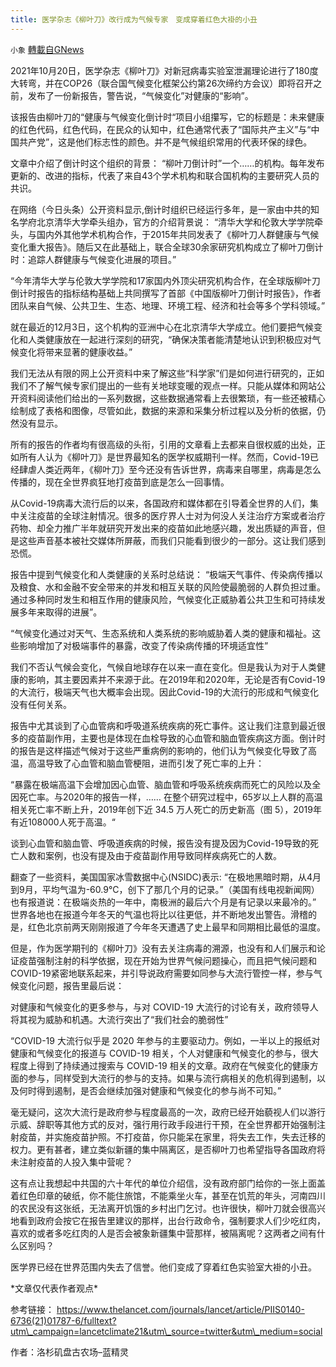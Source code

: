 ```yaml
---
title: 医学杂志《柳叶刀》改行成为气候专家　变成穿着红色大褂的小丑
---
```

`小象` [轉載自GNews](https://gnews.org/zh-hans/1610500/)

2021年10月20日，医学杂志《柳叶刀》对新冠病毒实验室泄漏理论进行了180度大转弯，并在COP26（联合国气候变化框架公约第26次缔约方会议）即将召开之前，发布了一份新报告，警告说，“气候变化”对健康的“影响”。

该报告由柳叶刀的“健康与气候变化倒计时“项目小组攥写，它的标题是：未来健康的红色代码，红色代码，在民众的认知中，红色通常代表了“国际共产主义”与“中国共产党”，这是他们标志性的颜色。并不是气候组织常用的代表环保的绿色。

文章中介绍了倒计时这个组织的背景：
 “柳叶刀倒计时”一个……的机构。每年发布更新的、改进的指标，代表了来自43个学术机构和联合国机构的主要研究人员的共识。

在网络（今日头条）公开资料显示,倒计时组织已经运行多年，是一家由中共的知名学府北京清华大学牵头组办，官方的介绍背景说：
 “清华大学和伦敦大学学院牵头，与国内外其他学术机构合作，于2015年共同发表了《柳叶刀人群健康与气候变化重大报告》。随后又在此基础上，联合全球30余家研究机构成立了柳叶刀倒计时：追踪人群健康与气候变化进展的项目。”

“今年清华大学与伦敦大学学院和17家国内外顶尖研究机构合作，在全球版柳叶刀倒计时报告的指标结构基础上共同撰写了首部《中国版柳叶刀倒计时报告》，作者团队来自气候、公共卫生、生态、地理、环境工程、经济和社会等多个学科领域。”

就在最近的12月3日，这个机构的亚洲中心在北京清华大学成立。他们要把气候变化和人类健康放在一起进行深刻的研究，“确保决策者能清楚地认识到积极应对气候变化将带来显著的健康收益。”

我们无法从有限的网上公开资料中来了解这些“科学家”们是如何进行研究的，正如我们不了解气候专家们提出的一些有关地球变暖的观点一样。只能从媒体和网站公开资料阅读他们给出的一系列数据，这些数据通常看上去很繁琐，有一些还被精心绘制成了表格和图像，尽管如此，数据的来源和采集分析过程以及分析的依据，仍然没有显示。

所有的报告的作者均有很高级的头衔，引用的文章看上去都来自很权威的出处，正如所有人认为《柳叶刀》是世界最知名的医学权威期刊一样。然而，Covid-19已经肆虐人类近两年，《柳叶刀》至今还没有告诉世界，病毒来自哪里，病毒是怎么传播的，现在全世界疯狂地打疫苗到底是怎么一回事情。

从Covid-19病毒大流行后的以来，各国政府和媒体都在引导着全世界的人们，集中关注疫苗的全球注射情况。很多的医疗界人士对为何没人关注治疗方案或者治疗药物、却全力推广半年就研究开发出来的疫苗如此地感兴趣，发出质疑的声音，但是这些声音基本被社交媒体所屏蔽，而我们只能看到很少的一部分。这让我们感到恐慌。

报告中提到气候变化和人类健康的关系时总结说：
 “极端天气事件、传染病传播以及粮食、水和金融不安全带来的并发和相互关联的风险使最脆弱的人群负担过重。通过多种同时发生和相互作用的健康风险，气候变化正威胁着公共卫生和可持续发展多年来取得的进展”。

“气候变化通过对天气、生态系统和人类系统的影响威胁着人类的健康和福祉。这些影响增加了对极端事件的暴露，改变了传染病传播的环境适宜性”

我们不否认气候会变化，气候自地球存在以来一直在变化。但是我认为对于人类健康的影响，其主要因素并不来源于此。在2019年和2020年，无论是否有Covid-19的大流行，极端天气也大概率会出现。因此Covid-19的大流行的形成和气候变化没有任何关系。

报告中尤其谈到了心血管病和呼吸道系统疾病的死亡事件。这让我们注意到最近很多的疫苗副作用，主要也是体现在血栓导致的心血管和脑血管疾病这方面。倒计时的报告是这样描述气候对于这些严重病例的影响的，他们认为气候变化导致了高温，高温导致了心血管和脑血管梗阻，进而引发了死亡率的上升：

“暴露在极端高温下会增加因心血管、脑血管和呼吸系统疾病而死亡的风险以及全因死亡率。与2020年的报告一样，…… 在整个研究过程中，65岁以上人群的高温相关死亡率不断上升，2019年创下近 34.5 万人死亡的历史新高（图 5），2019年有近108000人死于高温。“

谈到心血管和脑血管、呼吸道疾病的时候，报告没有提及因为Covid-19导致的死亡人数和案例，也没有提及由于疫苗副作用导致同样疾病死亡的人数。

翻查了一些资料，美国国家冰雪数据中心(NSIDC)表示:
 “在极地黑暗时期，从4月到9月，平均气温为-60.9°C，创下了那几个月的记录。”（美国有线电视新闻网）也有报道说：在极端炎热的一年中，南极洲的最后六个月是有记录以来最冷的。”
 世界各地也在报道今年冬天的气温也将比以往更低，并不断地发出警告。滑稽的是，红色北京前两天刚刚报道了今年冬天遭遇了史上最早和同期相比最低的温度。

但是，作为医学期刊的《柳叶刀》没有去关注病毒的溯源，也没有和人们展示和论证疫苗强制注射的科学依据，现在开始为世界气候问题操心，而且把气候问题和COVID-19紧密地联系起来，并引导说政府需要如同参与大流行管控一样，参与气候变化问题，报告里最后说：

对健康和气候变化的更多参与，与对 COVID-19 大流行的讨论有关，政府领导人将其视为威胁和机遇。大流行突出了“我们社会的脆弱性”

“COVID-19 大流行似乎是 2020 年参与的主要驱动力。例如，一半以上的报纸对健康和气候变化的报道与 COVID-19 相关，个人对健康和气候变化的参与，很大程度上得到了持续通过搜索与 COVID-19 相关的文章。政府在气候变化的健康方面的参与，同样受到大流行的参与的支持。如果与流行病相关的危机得到遏制，以及何时得到遏制，是否会继续加强对健康和气候变化的参与尚不可知。”

毫无疑问，这次大流行是政府参与程度最高的一次，政府已经开始藐视人们以游行示威、辞职等其他方式的反对，强行用行政手段进行干预，在全世界都开始强制注射疫苗，并实施疫苗护照。不打疫苗，你只能呆在家里，将失去工作，失去迁移的权力。更有甚者，建立类似新疆的集中隔离区，是否柳叶刀也希望指导各国政府将未注射疫苗的人投入集中营呢？

这有点让我想起中共国的六十年代的单位介绍信，没有政府部门给你的一张上面盖着红色印章的破纸，你不能住旅馆，不能乘坐火车，甚至在饥荒的年头，河南四川的农民没有这张纸，无法离开饥饿的乡村出门乞讨。也许很快，柳叶刀就会很高兴地看到政府会按它在报告里建议的那样，出台行政命令，强制要求人们少吃红肉，喜欢的或者多吃红肉的人是否会被象新疆集中营那样，被隔离呢？这两者之间有什么区别吗？

医学界已经在世界范围内失去了信誉。他们变成了穿着红色实验室大褂的小丑。

\*文章仅代表作者观点\*

参考链接：
 https://www.thelancet.com/journals/lancet/article/PIIS0140-6736(21)01787-6/fulltext?utm\_campaign=lancetclimate21&utm\_source=twitter&utm\_medium=social

作者：洛杉矶盘古农场–蓝精灵
